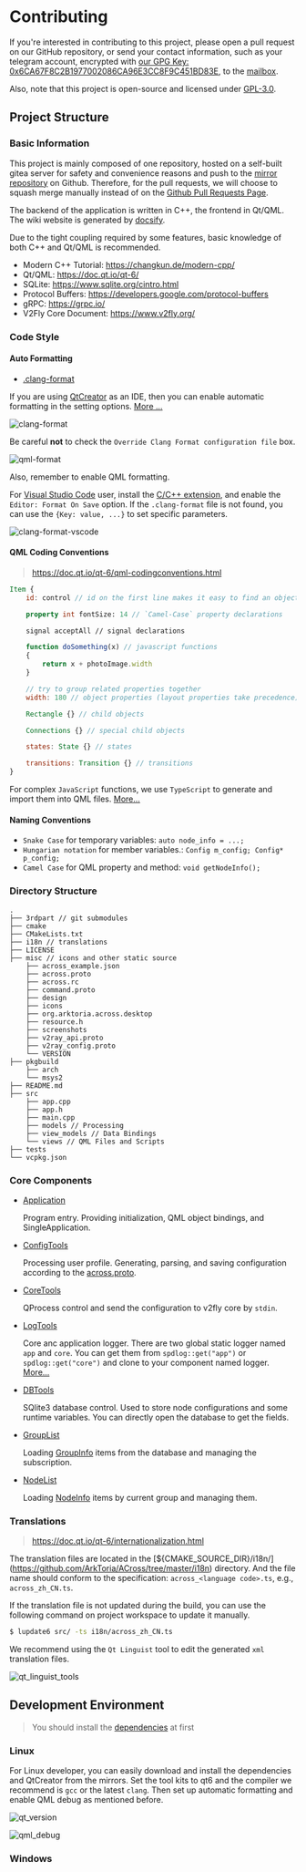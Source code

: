 # Contributing

If you're interested in contributing to this project, please open a pull request on our GitHub repository, or send your contact information, such as your telegram account, encrypted with [our GPG Key: 0x6CA67F8C2B1977002086CA96E3CC8F9C451BD83E](https://keys.openpgp.org/vks/v1/by-fingerprint/6CA67F8C2B1977002086CA96E3CC8F9C451BD83E), to the [mailbox](mailto:dev@arktoria.org).

Also, note that this project is open-source and licensed under [GPL-3.0](https://github.com/ArkToria/ACross/blob/master/LICENSE).

## Project Structure

### Basic Information

This project is mainly composed of one repository, hosted on a self-built gitea server for safety and convenience reasons and push to the [mirror repository](https://github.com/ArkToria/ACross) on Github. Therefore, for the pull requests, we will choose to squash merge manually instead of on the [Github Pull Requests Page](https://github.com/ArkToria/ACross/pulls).

The backend of the application is written in C++, the frontend in Qt/QML. The wiki website is generated by [docsify](https://docsify.js.org/#/).

Due to the tight coupling required by some features, basic knowledge of both C++ and Qt/QML is recommended.

- Modern C++ Tutorial: https://changkun.de/modern-cpp/
- Qt/QML: https://doc.qt.io/qt-6/
- SQLite: https://www.sqlite.org/cintro.html
- Protocol Buffers: https://developers.google.com/protocol-buffers
- gRPC: https://grpc.io/
- V2Fly Core Document: https://www.v2fly.org/

### Code Style

#### Auto Formatting

- [.clang-format](https://github.com/ArkToria/ACross/blob/master/.clang-format)

If you are using [QtCreator](https://www.qt.io/product/development-tools) as an IDE, then you can enable automatic formatting in the setting options. [More ...](https://doc.qt.io/qtcreator/creator-beautifier.html)

![clang-format](/Contributing/clang_format.png)

Be careful **not** to check the `Override Clang Format configuration file` box.

![qml-format](/Contributing/qml_format.png)

Also, remember to enable QML formatting.

For [Visual Studio Code](https://code.visualstudio.com/) user, install the [C/C++ extension](https://marketplace.visualstudio.com/items?itemName=ms-vscode.cpptools), and enable the `Editor: Format On Save` option. If the `.clang-format` file is not found, you can use the `{Key: value, ...}` to set specific parameters.

![clang-format-vscode](/Contributing/clang_format_vscode.png)

#### QML Coding Conventions

> https://doc.qt.io/qt-6/qml-codingconventions.html

```qml
Item {
    id: control // id on the first line makes it easy to find an object

    property int fontSize: 14 // `Camel-Case` property declarations

    signal acceptAll // signal declarations

    function doSomething(x) // javascript functions
    {
        return x + photoImage.width
    }

    // try to group related properties together
    width: 180 // object properties (layout properties take precedence)

    Rectangle {} // child objects

    Connections {} // special child objects

    states: State {} // states

    transitions: Transition {} // transitions
}
```

For complex `JavaScript` functions, we use `TypeScript` to generate and import them into QML files. [More...](https://github.com/ArkToria/ACross/blob/d396ba7e1dc33067988e9d63c4345dd126fe797c/tsconfig.json#L101)

#### Naming Conventions

- `Snake Case` for temporary variables: `auto node_info = ...;`
- `Hungarian notation` for member variables.: `Config m_config; Config* p_config;`
- `Camel Case` for QML property and method: `void getNodeInfo();`

### Directory Structure

```text
.
├── 3rdpart // git submodules
├── cmake
├── CMakeLists.txt
├── i18n // translations
├── LICENSE
├── misc // icons and other static source
    ├── across_example.json
    ├── across.proto
    ├── across.rc
    ├── command.proto
    ├── design
    ├── icons
    ├── org.arktoria.across.desktop
    ├── resource.h
    ├── screenshots
    ├── v2ray_api.proto
    ├── v2ray_config.proto
    └── VERSION
├── pkgbuild
    ├── arch
    └── msys2
├── README.md
├── src
    ├── app.cpp
    ├── app.h
    ├── main.cpp
    ├── models // Processing
    ├── view_models // Data Bindings
    └── views // QML Files and Scripts
├── tests
└── vcpkg.json
```

### Core Components

- [Application](https://github.com/ArkToria/ACross/blob/master/src/app.h)

  Program entry. Providing initialization, QML object bindings, and SingleApplication.

- [ConfigTools](https://github.com/ArkToria/ACross/blob/master/src/view_models/configtools.h)

  Processing user profile. Generating, parsing, and saving configuration according to the [across.proto](https://github.com/ArkToria/ACross/blob/master/misc/across.proto).

- [CoreTools](https://github.com/ArkToria/ACross/blob/master/src/models/coretools.h)

  QProcess control and send the configuration to v2fly core by `stdin`.

- [LogTools](https://github.com/ArkToria/ACross/blob/master/src/view_models/logtools.h)

  Core anc application logger. There are two global static logger named `app` and `core`. You can get them from `spdlog::get("app")` or `spdlog::get("core")` and clone to your component named logger. [More...](https://spdlog.docsforge.com/v1.x/5.logger-registry/)

- [DBTools](https://github.com/ArkToria/ACross/blob/master/src/models/dbtools.h)

  SQlite3 database control. Used to store node configurations and some runtime variables. You can directly open the database to get the fields.

- [GroupList](https://github.com/ArkToria/ACross/blob/master/src/view_models/grouplist.h)

  Loading [GroupInfo](https://github.com/ArkToria/ACross/blob/efd1e64aed63ed81d7d1bd7bb42527db5f8d86bb/src/models/dbtools.h#L50) items from the database and managing the subscription.

- [NodeList](https://github.com/ArkToria/ACross/blob/master/src/view_models/nodelist.h)

  Loading [NodeInfo](https://github.com/ArkToria/ACross/blob/efd1e64aed63ed81d7d1bd7bb42527db5f8d86bb/src/models/dbtools.h#L30) items by current group and managing them.

### Translations

> https://doc.qt.io/qt-6/internationalization.html

The translation files are located in the [${CMAKE_SOURCE_DIR}/i18n/] (https://github.com/ArkToria/ACross/tree/master/i18n) directory.
And the file name should conform to the specification: `across_<language code>.ts`, e.g., `across_zh_CN.ts`.

If the translation file is not updated during the build, you can use the following command on project workspace to update it manually.

```bash
$ lupdate6 src/ -ts i18n/across_zh_CN.ts
```

We recommend using the `Qt Linguist` tool to edit the generated `xml` translation files.

![qt_linguist_tools](/Contributing/qt_linguist_tools.png)

## Development Environment

> You should install the [dependencies](/Installation?id=dependencies) at first

### Linux

For Linux developer, you can easily download and install the dependencies and QtCreator from the mirrors. Set the tool kits to qt6 and the compiler we recommend is `gcc` or the latest `clang`. Then set up automatic formatting and enable QML debug as mentioned before.

![qt_version](/Contributing/qt_version.png)

![qml_debug](/Contributing/qml_debug.png)

### Windows
